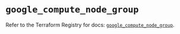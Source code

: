 # `google_compute_node_group`

Refer to the Terraform Registry for docs: [`google_compute_node_group`](https://registry.terraform.io/providers/hashicorp/google/6.41.0/docs/resources/compute_node_group).
